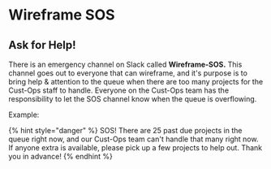 # Wireframe SOS

## Ask for Help!

There is an emergency channel on Slack called **Wireframe-SOS.** This channel goes out to everyone that can wireframe, and it's purpose is to bring help & attention to the queue when there are too many projects for the Cust-Ops staff to handle. Everyone on the Cust-Ops team has the responsibility to let the SOS channel know when the queue is overflowing.

Example:

{% hint style="danger" %}
SOS! There are 25 past due projects in the queue right now, and our Cust-Ops team can't handle that many right now. If anyone extra is available, please pick up a few projects to help out. Thank you in advance!
{% endhint %}

